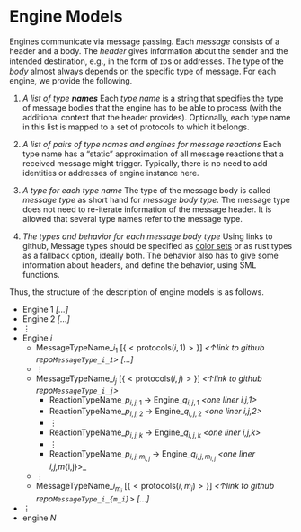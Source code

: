 # Engine Models

Engines communicate via message passing.
Each _message_ consists of a header and a body.
The _header_ gives information about the sender and the intended destination,
e.g., in the form of ɪᴅs or addresses.
The type of the _body_ almost always depends on the specific type of message.
For each engine,
we provide the following.

1. _A list of type **names**_
   Each _type name_ is a string that specifies
   the type of message bodies that the engine has to be able to process
   (with the additional context that the header provides). <!--
   Type names are also used for naming the places in the Petri net model.
   -->
   Optionally,
   each type name in this list is mapped to a set of protocols to which it belongs.
2. _A list of pairs of type names and engines for message reactions_
   Each type name has a “static” approximation of all message reactions
   that a received message might trigger.
   Typically, there is no need to add identities or addresses of engine instance here.
3. _A type for each type name_
   The type of the message body is called _message type_ as short hand for _message body type_.
   The message type does not need to re-iterate information of the message header.
   It is allowed that several type names refer to the message type.

4. _The types and behavior for each message body type_
   Using links to github,
   Message types should be specified as
   [color sets](https://cpntools.org/2018/01/12/color-sets/)
   or as rust types as a fallback option,
   ideally both.
   The behavior also has to give some information about headers,
   and define the behavior,
   using SML functions.

   <!--
   If possible,
   we describe the behavior in terms of messages previously received.
   This could be achieved by sending auxiliary messages to “self” (bypassing the network),
   effectively calling “self” with a new message.

   The behavior should be specified as
   [SML functions](https://cpntools.org/2018/01/09/functions-declarations-and-control-structures/)
   for [code segments](https://cpntools.org/2018/01/09/code-segments/)
   combined with [guards](https://cpntools.org/2018/01/09/guards/) that state pre-conditions
   in the sense of [Hoare triples](https://en.wikipedia.org/wiki/Hoare_logic#Hoare_triple),
   in particular to allow for several instances of the same engine.
   -->


Thus, the structure of the description of engine models is as follows.

- Engine 1
  _[…]_
- Engine 2
  _[…]_
- ⋮
- Engine $i$
  - MessageTypeName_$i_1$ [$\scriptscriptstyle\{<\mathrm{protocols}(i,1)>\}$]
    _<↑link to github repo`MessageType_i_1`>_
    _[…]_
  - ⋮
  - MessageTypeName_$i_j$ [$\scriptscriptstyle\{<\mathrm{protocols}(i,j)>\}$]
    _<↑link to github repo`MessageType_i_j`>_
    - ReactionTypeName_$p_{i,j,1}$ → Engine_$q_{i,j,1}$
      _<one liner i,j,1>_
    - ReactionTypeName_$p_{i,j,2}$ → Engine_$q_{i,j,2}$
      _<one liner i,j,2>_
    - ⋮
    - ReactionTypeName_$p_{i,j,k}$ → Engine_$q_{i,j,k}$
      _<one liner i,j,k>_
    - ⋮
    - ReactionTypeName_$p_{i,j,m_{i,j}}$ → Engine_$q_{i,j,m_{i,j}}$
      _<one liner i,j,m_{i,j}>_
  - ⋮
  - MessageTypeName_$i_{m_i}$ [$\scriptscriptstyle\{<\mathrm{protocols}(i,m_i)>\}$]
    _<↑link to github repo`MessageType_i_{m_i}`>_
    _[…]_
- ⋮
- engine $N$
